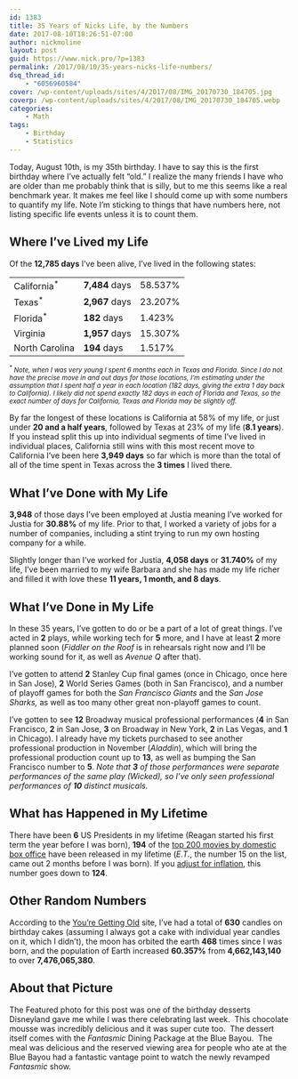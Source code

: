 ```yaml
---
id: 1383
title: 35 Years of Nicks Life, by the Numbers
date: 2017-08-10T18:26:51-07:00
author: nickmoline
layout: post
guid: https://www.nick.pro/?p=1383
permalink: /2017/08/10/35-years-nicks-life-numbers/
dsq_thread_id:
    - "6056960584"
cover: /wp-content/uploads/sites/4/2017/08/IMG_20170730_184705.jpg
coverp: /wp-content/uploads/sites/4/2017/08/IMG_20170730_184705.webp
categories:
    - Math
tags:
    - Birthday
    - Statistics
---
```

Today, August 10th, is my 35th birthday.  I have to say this is the first birthday where I&#8217;ve actually felt &#8220;old.&#8221;  I realize the many friends I have who are older than me probably think that is silly, but to me this seems like a real benchmark year.  It makes me feel like I should come up with some numbers to quantify my life.  Note I&#8217;m sticking to things that have numbers here, not listing specific life events unless it is to count them.

<!--more-->

## Where I&#8217;ve Lived my Life

Of the **12,785 days** I&#8217;ve been alive, I&#8217;ve lived in the following states:

<table class="wp-block-table">
    <tr>
        <td>California<sup>*</sup></td>
        <td><strong>7,484</strong> days</td>
        <td>58.537%</td>
    </tr>
    <tr>
        <td>Texas<sup>*</sup></td>
        <td><strong>2,967</strong> days</td>
        <td>23.207%</td>
    </tr>
    <tr>
        <td>Florida<sup>*</sup></td>
        <td><strong>182</strong> days</td>
        <td>1.423%</td>
    </tr>
    <tr>
        <td>Virginia</td>
        <td><strong>1,957</strong> days</td>
        <td>15.307%</td>
    </tr>
    <tr>
        <td>North Carolina</td>
        <td><strong>194</strong> days</td>
        <td>1.517%</td>
    </tr>
</table>

<amp-img src="{{ site.baseurl }}/wp-content/uploads/sites/4/2017/08/nickslifebystate-e1502403863541.webp" alt="My Life by State"  width="546" height="362" layout="responsive" lightbox>
    <amp-img fallback src="{{ site.baseurl }}/wp-content/uploads/sites/4/2017/08/nickslifebystate-e1502403863541.png" alt="My Life by State"  width="546" height="362" layout="responsive" lightbox></amp-img>
</amp-img>

<small><em><sup>*</sup> Note, when I was very young I spent 6 months each in Texas and Florida.  Since I do not have the precise move in and out days for those locations, I&#8217;m estimating under the assumption that I spent half a year in each location (182 days, giving the extra 1 day back to California).  I likely did not spend exactly 182 days in each of Florida and Texas, so the exact number of days for California, Texas and Florida may be slightly off.</em></small>

By far the longest of these locations is California at 58% of my life, or just under **20 and a half years**, followed by Texas at 23% of my life (**8.1 years**).  If you instead split this up into individual segments of time I&#8217;ve lived in individual places, California still wins with this most recent move to California I&#8217;ve been here **3,949 days** so far which is more than the total of all of the time spent in Texas across the **3 times** I lived there.

## What I&#8217;ve Done **with** My Life

**3,948** of those days I&#8217;ve been employed at Justia meaning I&#8217;ve worked for Justia for **30.88%** of my life.  Prior to that, I worked a variety of jobs for a number of companies, including a stint trying to run my own hosting company for a while.

Slightly longer than I&#8217;ve worked for Justia, **4,058 days** or **31.740%** of my life, I&#8217;ve been married to my wife Barbara and she has made my life richer and filled it with love these **11 years, 1 month, and 8 days**.

## What I&#8217;ve Done **in** My Life

In these 35 years, I&#8217;ve gotten to do or be a part of a lot of great things.  I&#8217;ve acted in **2** plays, while working tech for **5** more, and I have at least **2** more planned soon (_Fiddler on the Roof_ is in rehearsals right now and I&#8217;ll be working sound for it, as well as _Avenue Q_ after that).

I&#8217;ve gotten to attend **2** Stanley Cup final games (once in Chicago, once here in San Jose), **2** World Series Games (both in San Francisco), and a number of playoff games for both the _San Francisco Giants_ and the _San Jose Sharks,_ as well as too many other great non-playoff games to count.

I&#8217;ve gotten to see **12** Broadway musical professional performances (**4** in San Francisco, **2** in San Jose, **3** on Broadway in New York, **2** in Las Vegas, and **1** in Chicago).  I already have my tickets purchased to see another professional production in November (_Aladdin_), which will bring the professional production count up to **13**, as well as bumping the San Francisco number to **5**.  _Note that **3** of those performances were separate performances of the same play (Wicked), so I&#8217;ve only seen professional performances of **10** distinct musicals._

## What has Happened in My Lifetime

There have been **6** US Presidents in my lifetime (Reagan started his first term the year before I was born), **194** of the [top 200 movies by domestic box office](http://www.boxofficemojo.com/alltime/domestic.htm) have been released in my lifetime (_E.T._, the number 15 on the list, came out 2 months before I was born).  If you [adjust for inflation](http://www.boxofficemojo.com/alltime/adjusted.htm), this number goes down to **124**.

## Other Random Numbers

According to the [You&#8217;re Getting Old](http://you.regettingold.com/10/08/1982/Tmljaw/) site, I&#8217;ve had a total of **630** candles on birthday cakes (assuming I always got a cake with individual year candles on it, which I didn&#8217;t), the moon has orbited the earth **468** times since I was born, and the population of Earth increased **60.357%** from **4,662,143,140** to over **7,476,065,380**.

## About that Picture

<amp-img src="{{ site.baseurl }}/wp-content/uploads/sites/4/2017/08/IMG_20170730_184705.webp" alt="Nick's Birthday Dessert from my recent trip to Disneyland"  width="4048" height="3036" layout="responsive" lightbox>
    <amp-img fallback src="{{ site.baseurl }}/wp-content/uploads/sites/4/2017/08/IMG_20170730_184705.jpg" alt="Nick's Birthday Dessert from my recent trip to Disneyland"  width="4048" height="3036" layout="responsive" lightbox></amp-img>
</amp-img>

The Featured photo for this post was one of the birthday desserts Disneyland gave me while I was there celebrating last week.  This chocolate mousse was incredibly delicious and it was super cute too.  The dessert itself comes with the _Fantasmic_ Dining Package at the Blue Bayou.  The meal was delicious and the reserved viewing area for people who ate at the Blue Bayou had a fantastic vantage point to watch the newly revamped _Fantasmic_ show.

<amp-img src="{{ site.baseurl }}/wp-content/uploads/sites/4/2017/08/IMG_20170730_205939.webp" alt="Our view for Fantasmic"  width="4048" height="3036" layout="responsive" lightbox>
    <amp-img fallback src="{{ site.baseurl }}/wp-content/uploads/sites/4/2017/08/IMG_20170730_205939.jpg" alt="Our view for Fantasmic"  width="4048" height="3036" layout="responsive" lightbox></amp-img>
</amp-img>
